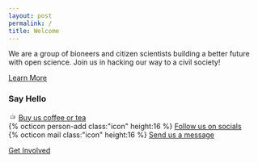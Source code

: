 ```yaml
---
layout: post
permalink: /
title: Welcome
---
```

We are a group of bioneers and citizen scientists building a better future with open science. Join us in hacking our way to a civil society!

<nav><a href="{{ site.baseurl }}/about">Learn More</a></nav>

### Say Hello

<ul style="list-style-type:none; padding-left:0">
<li><svg class="icon" height="16" id="emoji" viewBox="0 0 72 72" xmlns="http://www.w3.org/2000/svg">
  <g id="color">
    <path fill="#fff" fill-rule="evenodd" d="m36,52c9.9411,0,18-8.0589,18-18H18c0,9.9411,8.0589,18,18,18Z"/>
    <path fill="#d0cfce" fill-rule="evenodd" d="m48.6162,50.6071c.3634-.0085.8242-.035.3004.786-.6808,1.067-1.109,1.7206-1.8992,2.6872-.1829.2652-.4863.1697-.8084.1697h8.4206c.2789,0,1.8401-1.7679,2.9604-2.7771.4262-.6415.9505-.7229.1803-.7229,0,0-8.5204-.1429-9.1541-.1429Z"/>
    <path fill="#d0cfce" fill-rule="evenodd" d="m46.5067,49.5237c5.5804-3.5502,7.7456-7.7841,7.7456-14.75h-8.5c-.466,6.9489-1.0169,10.097-4.7056,14.75h5.46Z"/>
    <path fill="#fff" d="m55.0324,34.751l-2.8466,9.3477s7.7321,1.3848,7.9244-3.9622c.1827-5.0781-5.0778-5.3855-5.0778-5.3855Z"/>
    <path fill="#d0cfce" fill-rule="evenodd" stroke="#d0cfce" stroke-miterlimit="10" stroke-width="3" d="m39.5295,21.1886c.0038-.0038.0076-.0076.0114-.0114,1.9526-1.9526,1.9526-5.1184,0-7.0711-1.9526-1.9526-5.1184-1.9526-7.071,0,1.1715-1.1715,3.071-1.1715,4.2426,0,1.1716,1.1716,1.1716,3.0711,0,4.2427l-3.4534,3.4534c-.0038.0038-.0076.0076-.0114.0114-1.9526,1.9526-1.9526,5.1184,0,7.071,1.9526,1.9526,5.1184,1.9526,7.0711,0-1.1716,1.1716-3.0711,1.1716-4.2427,0s-1.1716-3.071,0-4.2426c0,0,3.4534-3.4534,3.4534-3.4534Z"/>
    <path fill="#d0cfce" fill-rule="evenodd" stroke="#d0cfce" stroke-miterlimit="10" stroke-width="1.4977" d="m33.0109,14.6184c-.2916.2935-.766.2951-1.0596.0034s-.2951-.766-.0034-1.0596"/>
    <path fill="#d0cfce" fill-rule="evenodd" stroke="#d0cfce" stroke-miterlimit="10" stroke-width="1.4977" d="m40.8723,29.4025c.294-.2912.2963-.7656.0051-1.0596s-.7656-.2963-1.0596-.0051"/>
  </g>
  <g id="line">
    <path fill="none" stroke="#000" stroke-linecap="round" stroke-linejoin="round" stroke-width="2" d="m24,47.4166c-3.6825-3.2959-6-8.0856-6-13.4166h36c0,5.331-2.3175,10.1207-6,13.4166"/>
    <path fill="none" stroke="#000" stroke-linecap="round" stroke-width="2" d="m51,45h4.5c3.0376,0,5.5-2.4624,5.5-5.5s-2.4624-5.5-5.5-5.5h-2.5"/>
    <path fill="none" stroke="#000" stroke-miterlimit="10" stroke-width="2" d="m16.5086,49.9385h41.8588c.69,0,1.0356.8343.5477,1.3222l-3.4059,3.1559c-.3985.3985-.9389.6223-1.5025.6223H20.73c-.661,0-1.2877-.2941-1.7102-.8025l-2.9687-3.3231c-.322-.3875-.0464-.9748.4574-.9748Z"/>
  </g>
</svg> <a href="https://ko-fi.com/bioshack" target="_blank" data-umami-event="kofi">Buy us coffee or tea</a></li>
<li>{% octicon person-add class:"icon" height:16 %} <a href="https://github.com/bioshack" target="_blank" data-umami-event="github">Follow us on socials</a></li>
<li>{% octicon mail class:"icon" height:16 %} <a href="mailto:bio@d8a.org" target="_blank" data-umami-event="email">Send us a message</a></li>
</ul>

<nav><a href="{{ site.baseurl }}/contact">Get Involved</a></nav>